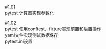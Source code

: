 #1.01   
pytest 计算器实现参数化

#1.02    
pytest 使用conftest、fixture实现前置和后置操作  
yaml文件实现测试数据保存   
pytest.ini设置
